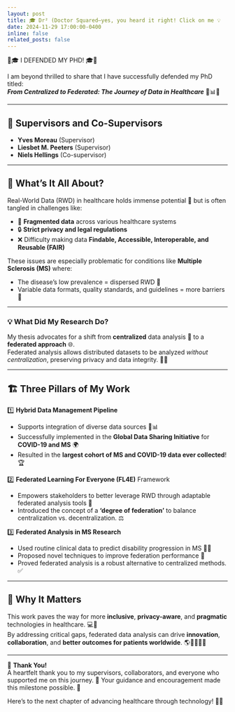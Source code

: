 ```yaml
---
layout: post
title: 🎓 Dr² (Doctor Squared—yes, you heard it right! Click on me 💡
date: 2024-11-29 17:00:00-0400
inline: false
related_posts: false
---
```



🎉🎓 I DEFENDED MY PHD! 🎓🎉

I am beyond thrilled to share that I have successfully defended my PhD titled:  
**_From Centralized to Federated: The Journey of Data in Healthcare_** 🏥📊✨

---

## 📜 **Supervisors and Co-Supervisors**  
- **Yves Moreau** (Supervisor)  
- **Liesbet M. Peeters** (Supervisor)  
- **Niels Hellings** (Co-supervisor)  

---

## 🧐 **What’s It All About?**

Real-World Data (RWD) in healthcare holds immense potential 🌟 but is often tangled in challenges like:  
- 🧩 **Fragmented data** across various healthcare systems  
- 🔒 **Strict privacy and legal regulations**  
- ❌ Difficulty making data **Findable, Accessible, Interoperable, and Reusable (FAIR)**  

These issues are especially problematic for conditions like **Multiple Sclerosis (MS)** where:  
- The disease’s low prevalence = dispersed RWD 📂  
- Variable data formats, quality standards, and guidelines = more barriers 🚧  

---

### 💡 **What Did My Research Do?**

My thesis advocates for a shift from **centralized** data analysis 🏢 to a **federated approach** 🌐.  
Federated analysis allows distributed datasets to be analyzed *without centralization*, preserving privacy and data integrity. 🔐✅  

---

## 🏗️ **Three Pillars of My Work**

1️⃣ **Hybrid Data Management Pipeline**  
   - Supports integration of diverse data sources 📂📊  
   - Successfully implemented in the **Global Data Sharing Initiative** for **COVID-19 and MS** 🌍  
   - Resulted in the **largest cohort of MS and COVID-19 data ever collected**! 🏆  

2️⃣ **Federated Learning For Everyone (FL4E)** Framework  
   - Empowers stakeholders to better leverage RWD through adaptable federated analysis tools 🤝  
   - Introduced the concept of a **‘degree of federation’** to balance centralization vs. decentralization. ⚖️  

3️⃣ **Federated Analysis in MS Research**  
   - Used routine clinical data to predict disability progression in MS 🧠💡  
   - Proposed novel techniques to improve federation performance 🚀  
   - Proved federated analysis is a robust alternative to centralized methods. ✅  

---

## 🌟 **Why It Matters**

This work paves the way for more **inclusive**, **privacy-aware**, and **pragmatic** technologies in healthcare. 💻💙  
By addressing critical gaps, federated data analysis can drive **innovation**, **collaboration**, and **better outcomes for patients worldwide**. 🌎👩‍⚕️👨‍⚕️  

---

🎉 **Thank You!**  
A heartfelt thank you to my supervisors, collaborators, and everyone who supported me on this journey. 🙏 Your guidance and encouragement made this milestone possible. 💖  

Here’s to the next chapter of advancing healthcare through technology! 🚀✨  
